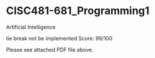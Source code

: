 # CISC481-681_Programming1
Artificial Intelligence

tie break not be implemented
Score: 99/100

Please see attached PDF file above.
